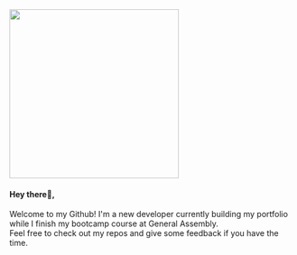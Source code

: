 <img src="https://media0.giphy.com/media/TMfHkLQGLiDQK4k3Zh/giphy.gif?cid=790b76116bc8672bd06abf327d90d0eba94714632ae52fd0&rid=giphy.gif&ct=g" width="300" height="300" />

#### Hey there👋,

Welcome to my Github! I'm a new developer currently building my portfolio while I finish my bootcamp course at General Assembly.  
Feel free to check out my repos and give some feedback if you have the time.  


